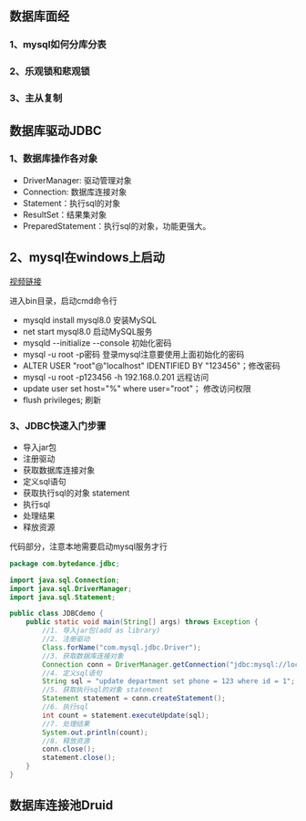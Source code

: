 ## 数据库面经

### 1、mysql如何分库分表 











### 2、乐观锁和悲观锁 









### 3、主从复制





## 数据库驱动JDBC

### 1、数据库操作各对象

- DriverManager: 驱动管理对象
- Connection: 数据库连接对象
- Statement：执行sql的对象
- ResultSet：结果集对象
- PreparedStatement：执行sql的对象，功能更强大。

## 2、mysql在windows上启动

[视频链接](https://www.bilibili.com/video/BV1RJ41137BL?p=2)

进入bin目录，启动cmd命令行

- mysqld install mysql8.0  安装MySQL
- net start mysql8.0 启动MySQL服务
- mysqld --initialize --console 初始化密码
- mysql -u root -p密码 登录mysql注意要使用上面初始化的密码
- ALTER USER "root"@"localhost" IDENTIFIED BY "123456"；修改密码
- mysql -u root -p123456 -h 192.168.0.201 远程访问
- update user set host="%" where user="root"； 修改访问权限
-   flush privileges; 刷新

### 3、JDBC快速入门步骤

- 导入jar包
- 注册驱动
- 获取数据库连接对象
- 定义sql语句
- 获取执行sql的对象 statement
- 执行sql
- 处理结果
- 释放资源

代码部分，注意本地需要启动mysql服务才行

```java
package com.bytedance.jdbc;

import java.sql.Connection;
import java.sql.DriverManager;
import java.sql.Statement;

public class JDBCdemo {
    public static void main(String[] args) throws Exception {
        //1. 导入jar包(add as library)
        //2. 注册驱动
        Class.forName("com.mysql.jdbc.Driver");
        //3. 获取数据库连接对象
        Connection conn = DriverManager.getConnection("jdbc:mysql://localhost:3306/yaojun?serverTimezone=UTC", "root","123456");
        //4. 定义sql语句
        String sql = "update department set phone = 123 where id = 1";
        //5. 获取执行sql的对象 statement
        Statement statement = conn.createStatement();
        //6. 执行sql
        int count = statement.executeUpdate(sql);
        //7. 处理结果
        System.out.println(count);
        //8. 释放资源
        conn.close();
        statement.close();
    }
}
```



## 数据库连接池Druid

